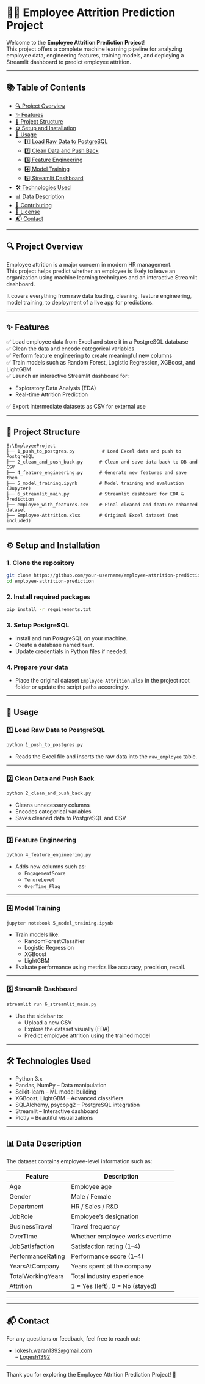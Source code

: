 # 🧑‍💼 Employee Attrition Prediction Project

Welcome to the **Employee Attrition Prediction Project**!  
This project offers a complete machine learning pipeline for analyzing employee data, engineering features, training models, and deploying a Streamlit dashboard to predict employee attrition.

---

## 📚 Table of Contents

- [🔍 Project Overview](#-project-overview)
- [✨ Features](#-features)
- [📁 Project Structure](#-project-structure)
- [⚙️ Setup and Installation](#-setup-and-installation)
- [🚀 Usage](#-usage)
  - [1️⃣ Load Raw Data to PostgreSQL](#1️⃣-load-raw-data-to-postgresql)
  - [2️⃣ Clean Data and Push Back](#2️⃣-clean-data-and-push-back)
  - [3️⃣ Feature Engineering](#3️⃣-feature-engineering)
  - [4️⃣ Model Training](#4️⃣-model-training)
  - [5️⃣ Streamlit Dashboard](#5️⃣-streamlit-dashboard)
- [🛠️ Technologies Used](#-technologies-used)
- [📊 Data Description](#-data-description)
- [🤝 Contributing](#-contributing)
- [📝 License](#-license)
- [📬 Contact](#-contact)

---

## 🔍 Project Overview

Employee attrition is a major concern in modern HR management.  
This project helps predict whether an employee is likely to leave an organization using machine learning techniques and an interactive Streamlit dashboard.

It covers everything from raw data loading, cleaning, feature engineering, model training, to deployment of a live app for predictions.

---

## ✨ Features

✅ Load employee data from Excel and store it in a PostgreSQL database  
✅ Clean the data and encode categorical variables  
✅ Perform feature engineering to create meaningful new columns  
✅ Train models such as Random Forest, Logistic Regression, XGBoost, and LightGBM  
✅ Launch an interactive Streamlit dashboard for:
- Exploratory Data Analysis (EDA)
- Real-time Attrition Prediction

✅ Export intermediate datasets as CSV for external use

---

## 📁 Project Structure

```
E:\EmployeeProject
├── 1_push_to_postgres.py          # Load Excel data and push to PostgreSQL
├── 2_clean_and_push_back.py      # Clean and save data back to DB and CSV
├── 4_feature_engineering.py      # Generate new features and save them
├── 5_model_training.ipynb        # Model training and evaluation (Jupyter)
├── 6_streamlit_main.py           # Streamlit dashboard for EDA & Prediction
├── employee_with_features.csv    # Final cleaned and feature-enhanced dataset
├── Employee-Attrition.xlsx       # Original Excel dataset (not included)
```

---

## ⚙️ Setup and Installation

### 1. Clone the repository

```bash
git clone https://github.com/your-username/employee-attrition-prediction.git
cd employee-attrition-prediction
```

### 2. Install required packages

```bash
pip install -r requirements.txt
```

### 3. Setup PostgreSQL

- Install and run PostgreSQL on your machine.
- Create a database named `test`.
- Update credentials in Python files if needed.

### 4. Prepare your data

- Place the original dataset `Employee-Attrition.xlsx` in the project root folder or update the script paths accordingly.

---

## 🚀 Usage

### 1️⃣ Load Raw Data to PostgreSQL

```bash
python 1_push_to_postgres.py
```
- Reads the Excel file and inserts the raw data into the `raw_employee` table.

---

### 2️⃣ Clean Data and Push Back

```bash
python 2_clean_and_push_back.py
```
- Cleans unnecessary columns  
- Encodes categorical variables  
- Saves cleaned data to PostgreSQL and CSV  

---

### 3️⃣ Feature Engineering

```bash
python 4_feature_engineering.py
```
- Adds new columns such as:
  - `EngagementScore`
  - `TenureLevel`
  - `OverTime_Flag`

---

### 4️⃣ Model Training

```bash
jupyter notebook 5_model_training.ipynb
```
- Train models like:
  - RandomForestClassifier
  - Logistic Regression
  - XGBoost
  - LightGBM  
- Evaluate performance using metrics like accuracy, precision, recall.

---

### 5️⃣ Streamlit Dashboard

```bash
streamlit run 6_streamlit_main.py
```
- Use the sidebar to:
  - Upload a new CSV  
  - Explore the dataset visually (EDA)  
  - Predict employee attrition using the trained model  

---

## 🛠️ Technologies Used

- Python 3.x  
- Pandas, NumPy – Data manipulation  
- Scikit-learn – ML model building  
- XGBoost, LightGBM – Advanced classifiers  
- SQLAlchemy, psycopg2 – PostgreSQL integration  
- Streamlit – Interactive dashboard  
- Plotly – Beautiful visualizations  

---

## 📊 Data Description

The dataset contains employee-level information such as:

| Feature           | Description                             |
|-------------------|-----------------------------------------|
| Age               | Employee age                            |
| Gender            | Male / Female                           |
| Department        | HR / Sales / R&D                        |
| JobRole           | Employee’s designation                  |
| BusinessTravel    | Travel frequency                        |
| OverTime          | Whether employee works overtime         |
| JobSatisfaction   | Satisfaction rating (1–4)               |
| PerformanceRating | Performance score (1–4)                 |
| YearsAtCompany    | Years spent at the company              |
| TotalWorkingYears | Total industry experience               |
| Attrition         | 1 = Yes (left), 0 = No (stayed)         |

---


---

## 📬 Contact

For any questions or feedback, feel free to reach out:

- [lokesh.waran1392@gmail.com](mailto:lokesh.waran1392@gmail.com)  
– [Logesh1392](https://github.com/Logesh1392)

---

Thank you for exploring the Employee Attrition Prediction Project! 🚀
